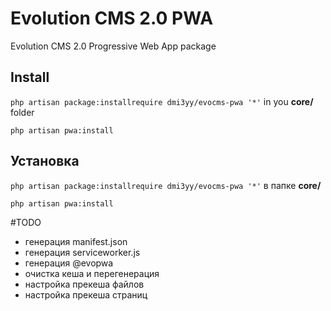 # Evolution CMS 2.0 PWA
Evolution CMS 2.0 Progressive Web App package

## Install

`php artisan package:installrequire dmi3yy/evocms-pwa '*'` in you **core/** folder

`php artisan pwa:install`

## Установка  

`php artisan package:installrequire dmi3yy/evocms-pwa '*'` в папке **core/**

`php artisan pwa:install`

#TODO
- генерация manifest.json 
- генерация serviceworker.js
- генерация @evopwa
- очистка кеша и перегенерация 
- настройка прекеша файлов 
- настройка прекеша страниц 
